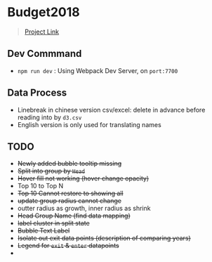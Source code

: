 # Budget2018
> [Project Link](https://roytangrb.github.io/Budget2018/)

## Dev Commmand
* `npm run dev` : Using Webpack Dev Server, on `port:7700`

## Data Process
- Linebreak in chinese version csv/excel: delete in advance before reading into by `d3.csv`
- English version is only used for translating names

## TODO
* ~~Newly added bubble tooltip missing~~
* ~~Split into group by `Head`~~
* ~~Hover fill not working (hover change opacity)~~
* Top 10 to Top N
* ~~Top 10 Cannot restore to showing all~~
* ~~update group radius cannot change~~
* outter radius as growth, inner radius as shrink
* ~~Head Group Name (find data mapping)~~
* ~~label cluster in split state~~
* ~~Bubble Text Label~~
* ~~Isolate out exit data points (description of comparing years)~~
* ~~Legend for `exit` & `enter` datapoints~~
* 